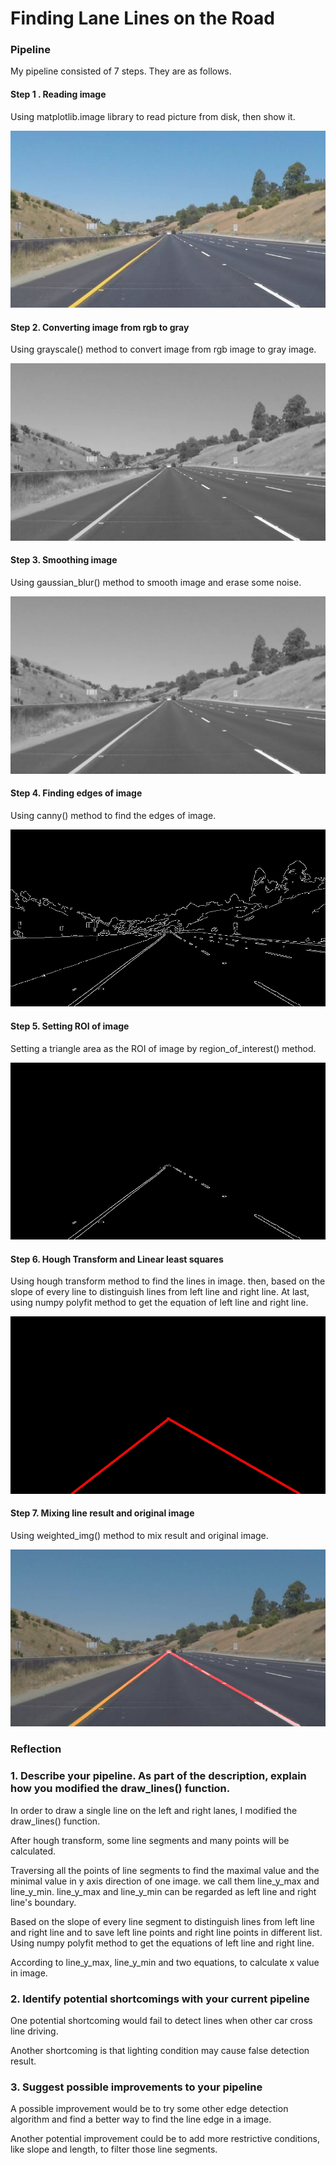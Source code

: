 # **Finding Lane Lines on the Road** 

### Pipeline

My pipeline consisted of 7 steps. They are as follows.

#### Step 1 . Reading image

Using matplotlib.image library to read picture from disk, then show it.

![Reading image](./writeup_picture/1.whiteCarLaneSwitch.jpg)



#### Step 2. Converting image from rgb to gray

Using grayscale() method to convert image from rgb image to gray image.

![Gray image](./writeup_picture/2.whiteCarLaneSwitch.jpg)



#### Step 3. Smoothing image

Using gaussian_blur() method to smooth image and erase some noise.

![Gray image](./writeup_picture/3.whiteCarLaneSwitch.jpg)



#### Step 4. Finding edges of image

Using canny() method to find the edges of image.

![Gray image](./writeup_picture/4.whiteCarLaneSwitch.jpg)



#### Step 5. Setting ROI of image

Setting a triangle area as the ROI of image by region_of_interest() method.

![Gray image](./writeup_picture/5.whiteCarLaneSwitch.jpg)



#### Step 6. Hough Transform and Linear least squares

Using hough transform method to find the lines in image. then, based on the slope of every line to distinguish lines from left line and right line. At last, using numpy polyfit method to get the equation of left line and right line.

![Gray image](./writeup_picture/6.whiteCarLaneSwitch.jpg)



#### Step 7. Mixing line result and original image

Using weighted_img() method to mix result and original image.

![Gray image](./writeup_picture/7.whiteCarLaneSwitch.jpg)



### Reflection

### 1. Describe your pipeline. As part of the description, explain how you modified the draw_lines() function.

In order to draw a single line on the left and right lanes, I modified the draw_lines() function. 

After hough transform, some line segments and many points will be calculated.

Traversing all the points of line segments to find the maximal value and the minimal value in y axis direction of one image. we call them line_y_max and line_y_min. line_y_max and line_y_min can be regarded as left line and right line's boundary.

Based on the slope of every line segment to distinguish lines from left line and right line and to save left line points and right line points in different list. Using numpy polyfit method to get the equations of left line and right line.

According to line_y_max, line_y_min and two equations, to calculate x value in image.


### 2. Identify potential shortcomings with your current pipeline

One potential shortcoming would fail to detect lines when other car cross line driving.

Another shortcoming is that lighting condition may cause false detection result.


### 3. Suggest possible improvements to your pipeline

A possible improvement would be to try some other edge detection algorithm and find a better way to find the line edge in a image.

Another potential improvement could be to add more restrictive conditions, like slope and length, to filter those line segments.
